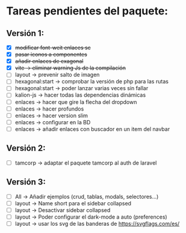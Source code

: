 # Tareas pendientes del paquete:

## Versión 1:

* [x] ~~modificar font-weit enlaces sc~~
* [x] ~~pasar iconos a componentes~~
* [x] ~~añadir enlaces de exagonal~~
* [X] ~~vite -> eliminar warning Js de la compilación~~
* [ ] layout -> prevenir salto de imagen
* [ ] hexagonal:start -> comprobar la versión de php para las rutas
* [ ] hexagonal:start -> poder lanzar varias veces sin fallar
* [ ] kalion-js -> hacer todas las dependencias dinámicas
* [ ] enlaces -> hacer que gire la flecha del dropdown
* [ ] enlaces -> hacer profundos
* [ ] enlaces -> hacer version slim
* [ ] enlaces -> configurar en la BD
* [ ] enlaces -> añadir enlaces con buscador en un item del navbar

## Versión 2:

* [ ] tamcorp -> adaptar el paquete tamcorp al auth de laravel

## Versión 3:

* [ ] All -> Añadir ejemplos (crud, tablas, modals, selectores...) 
* [ ] layout -> Name short para el sidebar collapsed
* [ ] layout -> Desactivar sidebar collapsed
* [ ] layout -> Poder configurar el dark-mode a auto (preferences)
* [ ] layout -> usar los svg de las banderas de https://svgflags.com/es/
